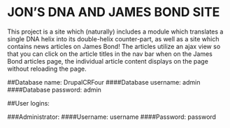 # JON’S DNA AND JAMES BOND SITE

This project is a site which (naturally) includes a module which translates a single DNA helix into its double-helix counter-part, as well as a site which contains news articles on James Bond! The articles utilize an ajax view so that you can click on the article titles in the nav bar when on the James Bond articles page, the individual article content displays on the page without reloading the page.

##Database name: DrupalCRFour
####Database username: admin
####Database password: admin


##User logins:

###Administrator:
####Username: username
####Password: password
